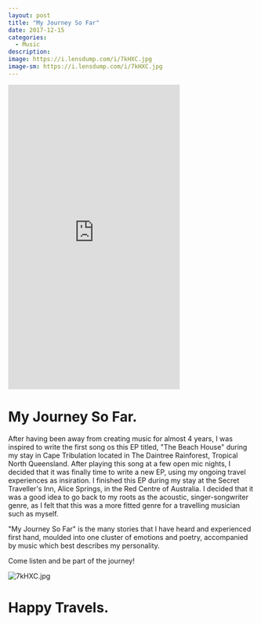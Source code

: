 ```yaml
---
layout: post
title: "My Journey So Far"
date: 2017-12-15
categories:
  - Music
description: 
image: https://i.lensdump.com/i/7kHXC.jpg
image-sm: https://i.lensdump.com/i/7kHXC.jpg
---
```


<iframe style="border: 0; width: 350px; height: 621px;" src="https://bandcamp.com/EmbeddedPlayer/album=1613626555/size=large/bgcol=ffffff/linkcol=0687f5/transparent=true/" seamless><a href="http://justinalfonso.bandcamp.com/album/my-journey-so-far-ep">My Journey So Far EP by Justin Alfonso</a></iframe>

# My Journey So Far.

After having been away from creating music for almost 4 years, I was inspired to write the first song os this EP titled, "The Beach House" during my stay in Cape Tribulation located in The Daintree Rainforest, Tropical North Queensland. After playing this song at a few open mic nights, I decided that it was finally time to write a new EP, using my ongoing travel experiences as insiration. I finished this EP during my stay at the Secret Traveller's Inn, Alice Springs, in the Red Centre of Australia.
I decided that it was a good idea to go back to my roots as the acoustic, singer-songwriter genre, as I felt that this was a more fitted genre for a travelling musician such as myself. 

"My Journey So Far" is the many stories that I have heard and experienced first hand, moulded into one cluster of emotions and poetry, accompanied by music which best describes my personality. 

Come listen and be part of the journey!

![7kHXC.jpg](https://i.lensdump.com/i/7kHXC.jpg)

# Happy Travels.
